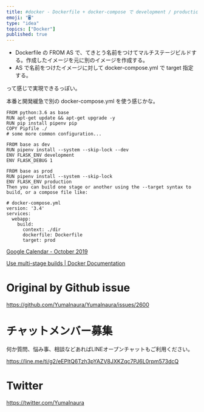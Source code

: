 ```yaml
---
title: #docker - Dockerfile + docker-compose で development / production などの環境
emoji: "🖥"
type: "idea"
topics: ["Docker"]
published: true
---
```


- Dockerfile の FROM AS で、てきとう名前をつけてマルチステージビルドする。作成したイメージを元に別のイメージを作成する。
- AS で名前をつけたイメージに対して docker-compose.yml で target 指定する。

って感じで実現できるっぽい。

本番と開発緩急で別の docker-compose.yml を使う感じかな。

```
FROM python:3.6 as base
RUN apt-get update && apt-get upgrade -y
RUN pip install pipenv pip
COPY Pipfile ./
# some more common configuration...

FROM base as dev
RUN pipenv install --system --skip-lock --dev
ENV FLASK_ENV development
ENV FLASK_DEBUG 1

FROM base as prod
RUN pipenv install --system --skip-lock
ENV FLASK_ENV production
Then you can build one stage or another using the --target syntax to build, or a compose file like:
```

```
# docker-compose.yml
version: '3.4'
services:
  webapp:
    build:
      context: ./dir
      dockerfile: Dockerfile
      target: prod
```

[Google Calendar - October 2019](https://calendar.google.com/calendar/r#main_7)

[Use multi-stage builds | Docker Documentation](https://docs.docker.com/develop/develop-images/multistage-build/)

# Original by Github issue

https://github.com/YumaInaura/YumaInaura/issues/2600








<!-- Update From Qiita API -->

# チャットメンバー募集


何か質問、悩み事、相談などあればLINEオープンチャットもご利用ください。

https://line.me/ti/g2/eEPltQ6Tzh3pYAZV8JXKZqc7PJ6L0rpm573dcQ





# Twitter


https://twitter.com/YumaInaura


<!-- Update From Qiita API -->


